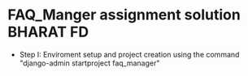 # FAQ_Manger assignment solution BHARAT FD

- Step I: Enviroment setup and project creation using the command
    "django-admin startproject faq_manager"